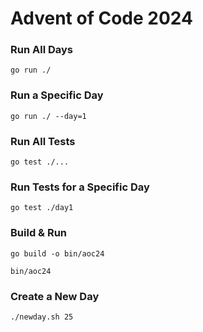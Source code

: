 # Advent of Code 2024

### Run All Days
`go run ./`

### Run a Specific Day
`go run ./ --day=1`

### Run All Tests
`go test ./...`

### Run Tests for a Specific Day
`go test ./day1`

### Build & Run
`go build -o bin/aoc24`

`bin/aoc24`

### Create a New Day
`./newday.sh 25`
